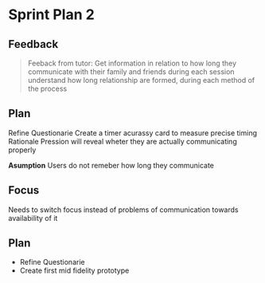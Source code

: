 # Sprint Plan 2

## Feedback 

> Feeback from tutor: Get information in relation to how long they communicate with their family and friends during each session
understand how long relationship are formed, during each method of the process 

## Plan
Refine Questionarie
Create a timer acurassy card to measure precise timing
Rationale
Pression will reveal wheter they are actually communicating properly

**Asumption**
Users do not remeber how long they communicate

## Focus

Needs to switch focus instead of problems of communication towards availability of it

## Plan

* Refine Questionarie
* Create first mid fidelity prototype




